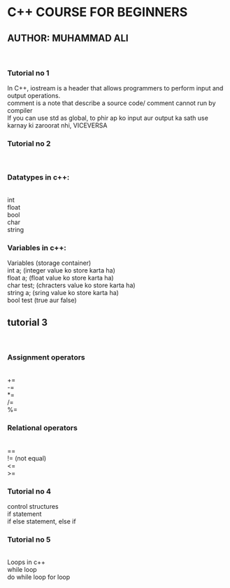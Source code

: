 <h1>C++ COURSE FOR BEGINNERS </h1>  

 <H2>AUTHOR: MUHAMMAD ALI</H2>  

<br>

<h3>Tutorial no 1</h3>


In C++, iostream is a header that allows programmers to perform input and output operations.
<br>
comment is a note that describe a source code/ comment cannot run by compiler
<br>
If you can use std as global, to phir ap ko input aur output ka sath use karnay ki zaroorat nhi, VICEVERSA
<br>
<h3>Tutorial no 2</h3>
<br>
<h3>Datatypes in c++:</h3>
<br>
int
<br>
float
<br>
bool
<br>
char
<br>
string
<br>
<h3>Variables in c++:</h3>
Variables (storage container)
<br>
int a; (integer value ko store karta ha)
<br>
float a; (float value ko store karta ha)
<br>
char test; (chracters value ko store karta ha)
<br>
string a; (sring value ko store karta ha)
<br>
bool test (true aur false)
<br>
<h2>tutorial 3</h2>
<br>
<h3>Assignment operators</h3>
<br>
+=
<br>
-=
<br>
*=
<br>
/=
<br>
%=
<br>

<h3>Relational operators</h3>
<br>
==
<br>
!= (not equal)
<br>
<=
<br>
>=
<br>
<h3>Tutorial no 4</h3>
control structures
 <br>
if statement
 <br>
if else statement, else if
<br>
<h3>Tutorial no 5</h3>
 <br>
Loops in c++
 <br>
while loop
 <br>
do while loop
for loop
<br>
